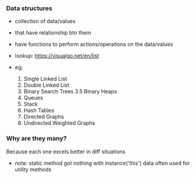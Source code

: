 ### Data structures
- collection of data/values
- that have relationship btn them
- have functions to perform actions/operations on the data/values

- lookup: https://visualgo.net/en/list

- eg;
    1. Single Linked List
    2. Double Linked List
    3. Binary Search Trees
    3.5 Binary Heaps
    4. Queues
    5. Stack
    6. Hash Tables
    7. Directed Graphs
    8. Undirected Weighted Graphs

### Why are they many?
Because each one excels better in diff situations

- note: 
static method got nothing with instance('this') data
often used for utility methods
